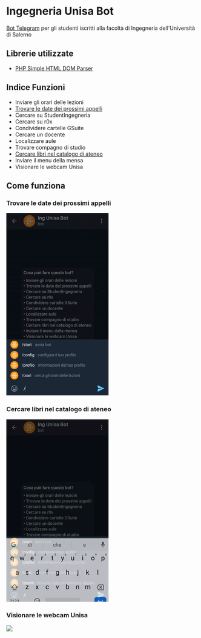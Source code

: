 # Ingegneria Unisa Bot
[Bot Telegram](https://telegram.me/ingunisabot) per gli studenti iscritti alla facoltà di Ingegneria dell'Università di Salerno 

## Librerie utilizzate
- [PHP Simple HTML DOM Parser](https://simplehtmldom.sourceforge.io)

## Indice Funzioni
- Inviare gli orari delle lezioni
- [Trovare le date dei prossimi appelli](#trovare-le-date-dei-prossimi-appelli)
- Cercare su StudentIngegneria
- Cercare su r0x
- Condividere cartelle GSuite
- Cercare un docente
- Localizzare aule
- Trovare compagno di studio
- [Cercare libri nel catalogo di ateneo](#cercare-libri-nel-catalogo-di-ateneo)
- Inviare il menu della mensa
- Visionare le webcam Unisa

## Come funziona
### Trovare le date dei prossimi appelli
<a><img src="https://raw.githubusercontent.com/gistru/ing-unisa-bot/master/doc/esami.gif"></a>

### Cercare libri nel catalogo di ateneo
<a><img src="https://raw.githubusercontent.com/gistru/ing-unisa-bot/master/doc/biblio.gif"></a>

### Visionare le webcam Unisa
<a><img src="https://raw.githubusercontent.com/gstru/ing-unisa-bot/master/doc/webcam.gif"></a>
